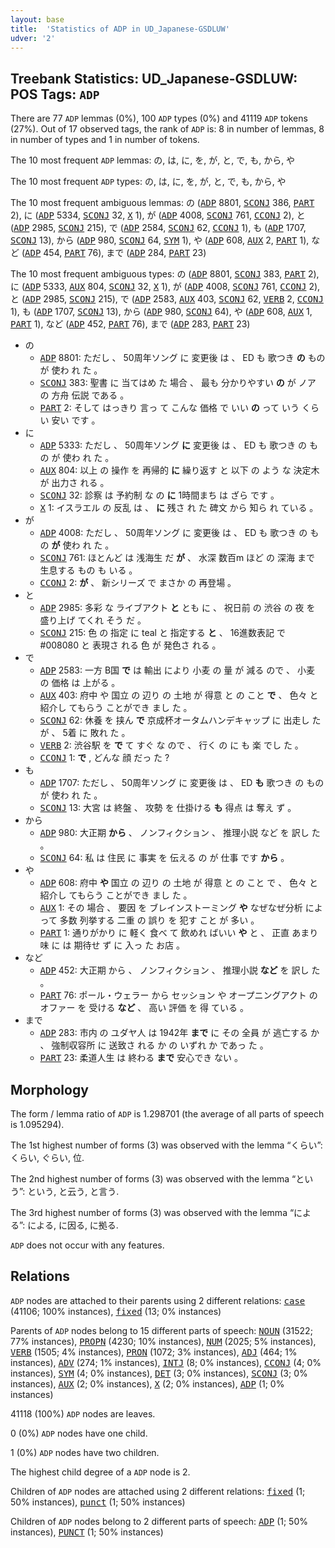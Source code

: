 ```yaml
---
layout: base
title:  'Statistics of ADP in UD_Japanese-GSDLUW'
udver: '2'
---
```


## Treebank Statistics: UD_Japanese-GSDLUW: POS Tags: `ADP`

There are 77 `ADP` lemmas (0%), 100 `ADP` types (0%) and 41119 `ADP` tokens (27%).
Out of 17 observed tags, the rank of `ADP` is: 8 in number of lemmas, 8 in number of types and 1 in number of tokens.

The 10 most frequent `ADP` lemmas: の, は, に, を, が, と, で, も, から, や

The 10 most frequent `ADP` types:  の, は, に, を, が, と, で, も, から, や

The 10 most frequent ambiguous lemmas: の (<tt><a href="ja_gsdluw-pos-ADP.html">ADP</a></tt> 8801, <tt><a href="ja_gsdluw-pos-SCONJ.html">SCONJ</a></tt> 386, <tt><a href="ja_gsdluw-pos-PART.html">PART</a></tt> 2), に (<tt><a href="ja_gsdluw-pos-ADP.html">ADP</a></tt> 5334, <tt><a href="ja_gsdluw-pos-SCONJ.html">SCONJ</a></tt> 32, <tt><a href="ja_gsdluw-pos-X.html">X</a></tt> 1), が (<tt><a href="ja_gsdluw-pos-ADP.html">ADP</a></tt> 4008, <tt><a href="ja_gsdluw-pos-SCONJ.html">SCONJ</a></tt> 761, <tt><a href="ja_gsdluw-pos-CCONJ.html">CCONJ</a></tt> 2), と (<tt><a href="ja_gsdluw-pos-ADP.html">ADP</a></tt> 2985, <tt><a href="ja_gsdluw-pos-SCONJ.html">SCONJ</a></tt> 215), で (<tt><a href="ja_gsdluw-pos-ADP.html">ADP</a></tt> 2584, <tt><a href="ja_gsdluw-pos-SCONJ.html">SCONJ</a></tt> 62, <tt><a href="ja_gsdluw-pos-CCONJ.html">CCONJ</a></tt> 1), も (<tt><a href="ja_gsdluw-pos-ADP.html">ADP</a></tt> 1707, <tt><a href="ja_gsdluw-pos-SCONJ.html">SCONJ</a></tt> 13), から (<tt><a href="ja_gsdluw-pos-ADP.html">ADP</a></tt> 980, <tt><a href="ja_gsdluw-pos-SCONJ.html">SCONJ</a></tt> 64, <tt><a href="ja_gsdluw-pos-SYM.html">SYM</a></tt> 1), や (<tt><a href="ja_gsdluw-pos-ADP.html">ADP</a></tt> 608, <tt><a href="ja_gsdluw-pos-AUX.html">AUX</a></tt> 2, <tt><a href="ja_gsdluw-pos-PART.html">PART</a></tt> 1), など (<tt><a href="ja_gsdluw-pos-ADP.html">ADP</a></tt> 454, <tt><a href="ja_gsdluw-pos-PART.html">PART</a></tt> 76), まで (<tt><a href="ja_gsdluw-pos-ADP.html">ADP</a></tt> 284, <tt><a href="ja_gsdluw-pos-PART.html">PART</a></tt> 23)

The 10 most frequent ambiguous types:  の (<tt><a href="ja_gsdluw-pos-ADP.html">ADP</a></tt> 8801, <tt><a href="ja_gsdluw-pos-SCONJ.html">SCONJ</a></tt> 383, <tt><a href="ja_gsdluw-pos-PART.html">PART</a></tt> 2), に (<tt><a href="ja_gsdluw-pos-ADP.html">ADP</a></tt> 5333, <tt><a href="ja_gsdluw-pos-AUX.html">AUX</a></tt> 804, <tt><a href="ja_gsdluw-pos-SCONJ.html">SCONJ</a></tt> 32, <tt><a href="ja_gsdluw-pos-X.html">X</a></tt> 1), が (<tt><a href="ja_gsdluw-pos-ADP.html">ADP</a></tt> 4008, <tt><a href="ja_gsdluw-pos-SCONJ.html">SCONJ</a></tt> 761, <tt><a href="ja_gsdluw-pos-CCONJ.html">CCONJ</a></tt> 2), と (<tt><a href="ja_gsdluw-pos-ADP.html">ADP</a></tt> 2985, <tt><a href="ja_gsdluw-pos-SCONJ.html">SCONJ</a></tt> 215), で (<tt><a href="ja_gsdluw-pos-ADP.html">ADP</a></tt> 2583, <tt><a href="ja_gsdluw-pos-AUX.html">AUX</a></tt> 403, <tt><a href="ja_gsdluw-pos-SCONJ.html">SCONJ</a></tt> 62, <tt><a href="ja_gsdluw-pos-VERB.html">VERB</a></tt> 2, <tt><a href="ja_gsdluw-pos-CCONJ.html">CCONJ</a></tt> 1), も (<tt><a href="ja_gsdluw-pos-ADP.html">ADP</a></tt> 1707, <tt><a href="ja_gsdluw-pos-SCONJ.html">SCONJ</a></tt> 13), から (<tt><a href="ja_gsdluw-pos-ADP.html">ADP</a></tt> 980, <tt><a href="ja_gsdluw-pos-SCONJ.html">SCONJ</a></tt> 64), や (<tt><a href="ja_gsdluw-pos-ADP.html">ADP</a></tt> 608, <tt><a href="ja_gsdluw-pos-AUX.html">AUX</a></tt> 1, <tt><a href="ja_gsdluw-pos-PART.html">PART</a></tt> 1), など (<tt><a href="ja_gsdluw-pos-ADP.html">ADP</a></tt> 452, <tt><a href="ja_gsdluw-pos-PART.html">PART</a></tt> 76), まで (<tt><a href="ja_gsdluw-pos-ADP.html">ADP</a></tt> 283, <tt><a href="ja_gsdluw-pos-PART.html">PART</a></tt> 23)


* の
  * <tt><a href="ja_gsdluw-pos-ADP.html">ADP</a></tt> 8801: ただし 、 50周年ソング に 変更後 は 、 ED も 歌つき <b>の</b> もの が 使わ れ た 。
  * <tt><a href="ja_gsdluw-pos-SCONJ.html">SCONJ</a></tt> 383: 聖書 に 当てはめ た 場合 、 最も 分かりやすい <b>の</b> が ノア の 方舟 伝説 である 。
  * <tt><a href="ja_gsdluw-pos-PART.html">PART</a></tt> 2: そして はっきり 言っ て こんな 価格 で いい <b>の</b> って いう くらい 安い です 。
* に
  * <tt><a href="ja_gsdluw-pos-ADP.html">ADP</a></tt> 5333: ただし 、 50周年ソング <b>に</b> 変更後 は 、 ED も 歌つき の もの が 使わ れ た 。
  * <tt><a href="ja_gsdluw-pos-AUX.html">AUX</a></tt> 804: 以上 の 操作 を 再帰的 <b>に</b> 繰り返す と 以下 の よう な 決定木 が 出力さ れる 。
  * <tt><a href="ja_gsdluw-pos-SCONJ.html">SCONJ</a></tt> 32: 診察 は 予約制 な の <b>に</b> 1時間まち は ざら です 。
  * <tt><a href="ja_gsdluw-pos-X.html">X</a></tt> 1: イスラエル の 反乱 は 、 <b>に</b> 残さ れ た 碑文 から 知ら れ ている 。
* が
  * <tt><a href="ja_gsdluw-pos-ADP.html">ADP</a></tt> 4008: ただし 、 50周年ソング に 変更後 は 、 ED も 歌つき の もの <b>が</b> 使わ れ た 。
  * <tt><a href="ja_gsdluw-pos-SCONJ.html">SCONJ</a></tt> 761: ほとんど は 浅海生 だ <b>が</b> 、 水深 数百m ほど の 深海 まで 生息する もの も いる 。
  * <tt><a href="ja_gsdluw-pos-CCONJ.html">CCONJ</a></tt> 2: <b>が</b> 、 新シリーズ で まさか の 再登場 。
* と
  * <tt><a href="ja_gsdluw-pos-ADP.html">ADP</a></tt> 2985: 多彩 な ライブアクト <b>と</b> とも に 、 祝日前 の 渋谷 の 夜 を 盛り上げ てくれ そう だ 。
  * <tt><a href="ja_gsdluw-pos-SCONJ.html">SCONJ</a></tt> 215: 色 の 指定 に teal と 指定する <b>と</b> 、 16進数表記 で #008080 と 表現さ れる 色 が 発色さ れる 。
* で
  * <tt><a href="ja_gsdluw-pos-ADP.html">ADP</a></tt> 2583: 一方 B国 <b>で</b> は 輸出 により 小麦 の 量 が 減る ので 、 小麦 の 価格 は 上がる 。
  * <tt><a href="ja_gsdluw-pos-AUX.html">AUX</a></tt> 403: 府中 や 国立 の 辺り の 土地 が 得意 と の こと <b>で</b> 、 色々 と 紹介し てもらう ことができ まし た 。
  * <tt><a href="ja_gsdluw-pos-SCONJ.html">SCONJ</a></tt> 62: 休養 を 挟ん <b>で</b> 京成杯オータムハンデキャップ に 出走し た が 、 5着 に 敗れ た 。
  * <tt><a href="ja_gsdluw-pos-VERB.html">VERB</a></tt> 2: 渋谷駅 を <b>で</b> て すぐ な ので 、 行く の に も 楽 でし た 。
  * <tt><a href="ja_gsdluw-pos-CCONJ.html">CCONJ</a></tt> 1: <b>で</b> , どんな 顔 だっ た ?
* も
  * <tt><a href="ja_gsdluw-pos-ADP.html">ADP</a></tt> 1707: ただし 、 50周年ソング に 変更後 は 、 ED <b>も</b> 歌つき の もの が 使わ れ た 。
  * <tt><a href="ja_gsdluw-pos-SCONJ.html">SCONJ</a></tt> 13: 大宮 は 終盤 、 攻勢 を 仕掛ける <b>も</b> 得点 は 奪え ず 。
* から
  * <tt><a href="ja_gsdluw-pos-ADP.html">ADP</a></tt> 980: 大正期 <b>から</b> 、 ノンフィクション 、 推理小説 など を 訳し た 。
  * <tt><a href="ja_gsdluw-pos-SCONJ.html">SCONJ</a></tt> 64: 私 は 住民 に 事実 を 伝える の が 仕事 です <b>から</b> 。
* や
  * <tt><a href="ja_gsdluw-pos-ADP.html">ADP</a></tt> 608: 府中 <b>や</b> 国立 の 辺り の 土地 が 得意 と の こと で 、 色々 と 紹介し てもらう ことができ まし た 。
  * <tt><a href="ja_gsdluw-pos-AUX.html">AUX</a></tt> 1: その 場合 、 要因 を ブレインストーミング <b>や</b> なぜなぜ分析 によって 多数 列挙する 二重 の 誤り を 犯す こと が 多い 。
  * <tt><a href="ja_gsdluw-pos-PART.html">PART</a></tt> 1: 通りがかり に 軽く 食べ て 飲めれ ばいい <b>や</b> と 、 正直 あまり 味 に は 期待せ ず に 入っ た お店 。
* など
  * <tt><a href="ja_gsdluw-pos-ADP.html">ADP</a></tt> 452: 大正期 から 、 ノンフィクション 、 推理小説 <b>など</b> を 訳し た 。
  * <tt><a href="ja_gsdluw-pos-PART.html">PART</a></tt> 76: ポール・ウェラー から セッション や オープニングアクト の オファー を 受ける <b>など</b> 、 高い 評価 を 得 ている 。
* まで
  * <tt><a href="ja_gsdluw-pos-ADP.html">ADP</a></tt> 283: 市内 の ユダヤ人 は 1942年 <b>まで</b> に その 全員 が 逃亡する か 、 強制収容所 に 送致さ れる か の いずれ か であっ た 。
  * <tt><a href="ja_gsdluw-pos-PART.html">PART</a></tt> 23: 柔道人生 は 終わる <b>まで</b> 安心でき ない 。

## Morphology

The form / lemma ratio of `ADP` is 1.298701 (the average of all parts of speech is 1.095294).

The 1st highest number of forms (3) was observed with the lemma “くらい”: くらい, ぐらい, 位.

The 2nd highest number of forms (3) was observed with the lemma “という”: という, と云う, と言う.

The 3rd highest number of forms (3) was observed with the lemma “による”: による, に因る, に拠る.

`ADP` does not occur with any features.


## Relations

`ADP` nodes are attached to their parents using 2 different relations: <tt><a href="ja_gsdluw-dep-case.html">case</a></tt> (41106; 100% instances), <tt><a href="ja_gsdluw-dep-fixed.html">fixed</a></tt> (13; 0% instances)

Parents of `ADP` nodes belong to 15 different parts of speech: <tt><a href="ja_gsdluw-pos-NOUN.html">NOUN</a></tt> (31522; 77% instances), <tt><a href="ja_gsdluw-pos-PROPN.html">PROPN</a></tt> (4230; 10% instances), <tt><a href="ja_gsdluw-pos-NUM.html">NUM</a></tt> (2025; 5% instances), <tt><a href="ja_gsdluw-pos-VERB.html">VERB</a></tt> (1505; 4% instances), <tt><a href="ja_gsdluw-pos-PRON.html">PRON</a></tt> (1072; 3% instances), <tt><a href="ja_gsdluw-pos-ADJ.html">ADJ</a></tt> (464; 1% instances), <tt><a href="ja_gsdluw-pos-ADV.html">ADV</a></tt> (274; 1% instances), <tt><a href="ja_gsdluw-pos-INTJ.html">INTJ</a></tt> (8; 0% instances), <tt><a href="ja_gsdluw-pos-CCONJ.html">CCONJ</a></tt> (4; 0% instances), <tt><a href="ja_gsdluw-pos-SYM.html">SYM</a></tt> (4; 0% instances), <tt><a href="ja_gsdluw-pos-DET.html">DET</a></tt> (3; 0% instances), <tt><a href="ja_gsdluw-pos-SCONJ.html">SCONJ</a></tt> (3; 0% instances), <tt><a href="ja_gsdluw-pos-AUX.html">AUX</a></tt> (2; 0% instances), <tt><a href="ja_gsdluw-pos-X.html">X</a></tt> (2; 0% instances), <tt><a href="ja_gsdluw-pos-ADP.html">ADP</a></tt> (1; 0% instances)

41118 (100%) `ADP` nodes are leaves.

0 (0%) `ADP` nodes have one child.

1 (0%) `ADP` nodes have two children.

The highest child degree of a `ADP` node is 2.

Children of `ADP` nodes are attached using 2 different relations: <tt><a href="ja_gsdluw-dep-fixed.html">fixed</a></tt> (1; 50% instances), <tt><a href="ja_gsdluw-dep-punct.html">punct</a></tt> (1; 50% instances)

Children of `ADP` nodes belong to 2 different parts of speech: <tt><a href="ja_gsdluw-pos-ADP.html">ADP</a></tt> (1; 50% instances), <tt><a href="ja_gsdluw-pos-PUNCT.html">PUNCT</a></tt> (1; 50% instances)

